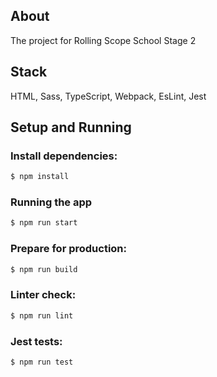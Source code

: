 ## About

The project for Rolling Scope School Stage 2

## Stack

HTML, Sass, TypeScript, Webpack, EsLint, Jest

## Setup and Running

### Install dependencies:

```bash
$ npm install
```

### Running the app

```bash
$ npm run start
```

### Prepare for production:

```bash
$ npm run build
```

### Linter check:

```bash
$ npm run lint
```

### Jest tests:

```bash
$ npm run test
```
